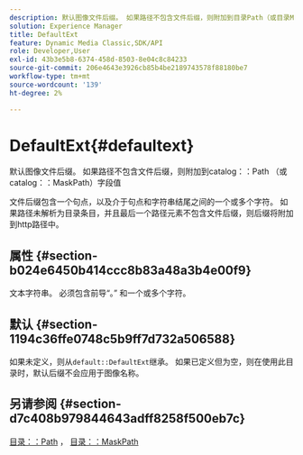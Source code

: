 ```yaml
---
description: 默认图像文件后缀。 如果路径不包含文件后缀，则附加到目录Path（或目录MaskPath）字段值
solution: Experience Manager
title: DefaultExt
feature: Dynamic Media Classic,SDK/API
role: Developer,User
exl-id: 43b3e5b8-6374-458d-8503-8e04c8c84233
source-git-commit: 206e4643e3926cb85b4be2189743578f88180be7
workflow-type: tm+mt
source-wordcount: '139'
ht-degree: 2%

---
```


# DefaultExt{#defaultext}

默认图像文件后缀。 如果路径不包含文件后缀，则附加到catalog：：Path （或catalog：：MaskPath）字段值

文件后缀包含一个句点，以及介于句点和字符串结尾之间的一个或多个字符。 如果路径未解析为目录条目，并且最后一个路径元素不包含文件后缀，则后缀将附加到http路径中。

## 属性 {#section-b024e6450b414ccc8b83a48a3b4e00f9}

文本字符串。 必须包含前导“。” 和一个或多个字符。

## 默认 {#section-1194c36ffe0748c5b9ff7d732a506588}

如果未定义，则从`default::DefaultExt`继承。 如果已定义但为空，则在使用此目录时，默认后缀不会应用于图像名称。

## 另请参阅 {#section-d7c408b979844643adff8258f500eb7c}

[目录：：Path](/help/aem-is-ir-api/is-api/image-catalog/image-serving-api-ref/c-image-catalog-reference/c-image-svg-data-reference/c-image-data-reference/r-path-cat.md) ， [目录：：MaskPath](/help/aem-is-ir-api/is-api/image-catalog/image-serving-api-ref/c-image-catalog-reference/c-image-svg-data-reference/c-image-data-reference/r-maskpath-cat.md)
